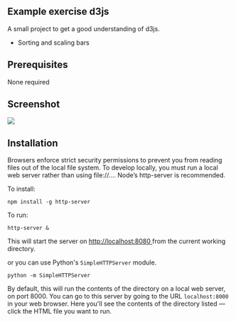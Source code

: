 ## Example exercise d3js

A small project to get a good understanding of d3js.

- Sorting and scaling bars


## Prerequisites

None required

## Screenshot

<img src="https://i.imgur.com/JkshkN2.gif"/>

## Installation

Browsers enforce strict security permissions to prevent you from reading files out of the local file system. To develop locally, you must run a local web server rather than using file://…. Node’s http-server is recommended.

To install:

```
npm install -g http-server

```

To run:

```
http-server & 
```

This will start the server on <a href="http://localhost:8080">http://localhost:8080 </a> from the current working directory.

or you can use Python's `SimpleHTTPServer` module.

```
python -m SimpleHTTPServer

```

By default, this will run the contents of the directory on a local web server, on port 8000. You can go to this server by going to the URL `localhost:8000` in your web browser. Here you'll see the contents of the directory listed — click the HTML file you want to run.

